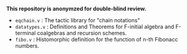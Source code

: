 **This repository is anonymzed for double-blind review.**

- `eqchain.v`   : The tactic library for "chain notations"
- `datatypes.v` : Definitions and Theorems for F-initial algebra and F-terminal coalgebras and recursion schemes.
- `fibo.v`      : Histomorphic definition for the function of n-th Fibonacc numbers.
